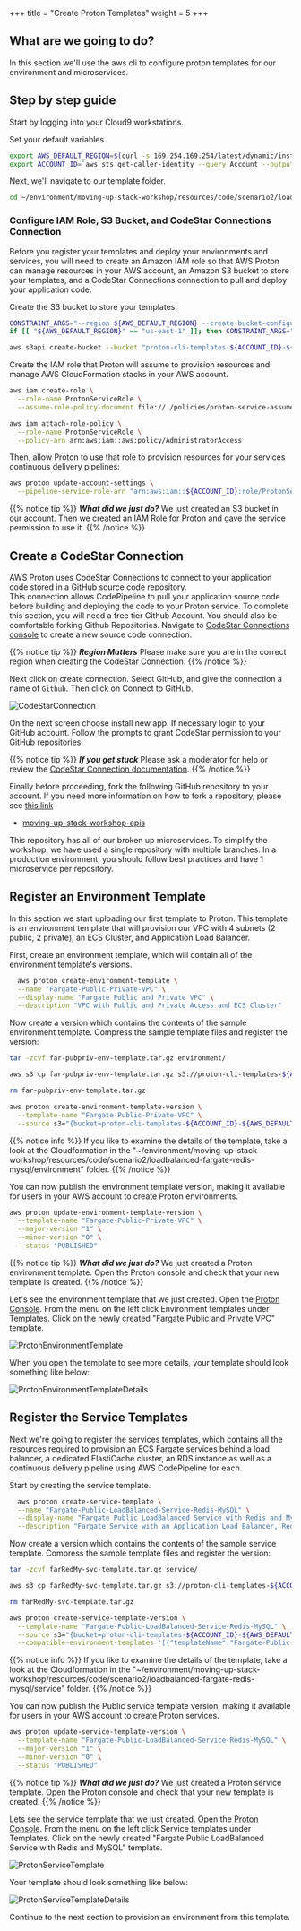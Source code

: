 +++
title = "Create Proton Templates"
weight = 5
+++

## What are we going to do?
In this section we'll use the aws cli to configure proton templates for our environment and microservices.

## Step by step guide

Start by logging into your Cloud9 workstations.

<!--
Clone the repository and open the folder.

```
cd ~/environment
git clone git@ssh.gitlab.aws.dev:diegodal/workshop-movingupstack.git
cd moving-up-stack-workshop/resources/code/scenario2/loadbalanced-fargate-redis-mysql/
```
-->

Set your default variables

```bash
export AWS_DEFAULT_REGION=$(curl -s 169.254.169.254/latest/dynamic/instance-identity/document | jq -r '.region')
export ACCOUNT_ID=`aws sts get-caller-identity --query Account --output text`

```

Next, we'll navigate to our template folder.

```bash
cd ~/environment/moving-up-stack-workshop/resources/code/scenario2/loadbalanced-fargate-redis-mysql/
```


### Configure IAM Role, S3 Bucket, and CodeStar Connections Connection

Before you register your templates and deploy your environments and services, you will need to create an Amazon IAM role so that AWS Proton can manage resources in your AWS account, an Amazon S3 bucket to store your templates, and a CodeStar Connections connection to pull and deploy your application code.

Create the S3 bucket to store your templates:

```bash
CONSTRAINT_ARGS="--region ${AWS_DEFAULT_REGION} --create-bucket-configuration LocationConstraint=${AWS_DEFAULT_REGION}"
if [[ "${AWS_DEFAULT_REGION}" == "us-east-1" ]]; then CONSTRAINT_ARGS="" ; fi

aws s3api create-bucket --bucket "proton-cli-templates-${ACCOUNT_ID}-${AWS_DEFAULT_REGION}" ${CONSTRAINT_ARGS}
```

Create the IAM role that Proton will assume to provision resources and manage AWS CloudFormation stacks in your AWS account.

```bash
aws iam create-role \
  --role-name ProtonServiceRole \
  --assume-role-policy-document file://./policies/proton-service-assume-policy.json

aws iam attach-role-policy \
  --role-name ProtonServiceRole \
  --policy-arn arn:aws:iam::aws:policy/AdministratorAccess
```

Then, allow Proton to use that role to provision resources for your services continuous delivery pipelines:

```bash
aws proton update-account-settings \
  --pipeline-service-role-arn "arn:aws:iam::${ACCOUNT_ID}:role/ProtonServiceRole"
```

{{% notice tip %}}
***What did we just do?***
We just created an S3 bucket in our account.
Then we created an IAM Role for Proton and gave the service permission to use it.
{{% /notice %}}

## Create a CodeStar Connection

AWS Proton uses CodeStar Connections to connect to  your application code stored in a GitHub source code repository.  
This connection allows CodePipeline to pull your application source code before building and deploying the code to your Proton service.
To complete this section, you will need a free tier Github Account.
You should also be comfortable forking Github Repositories. 
Navigate to [CodeStar Connections console](https://console.aws.amazon.com/codesuite/settings/connections?home?#Home)
to create a new source code connection.

{{% notice tip %}}
***Region Matters***
Please make sure you are in the correct region when creating the CodeStar Connection. 
{{% /notice %}}

Next click on create connection. 
Select GitHub, and give the connection a name of `Github`. 
Then click on Connect to GitHub.

![CodeStarConnection](images/05_codestar1.png)

On the next screen choose install new app.
If necessary login to your GitHub account. 
Follow the prompts to grant CodeStar permission to your GitHub repositories.

{{% notice tip %}}
***If you get stuck***
Please ask a moderator for help or review the [CodeStar Connection documentation](https://docs.aws.amazon.com/dtconsole/latest/userguide/connections-create-github.html#connections-create-github-cli). 
{{% /notice %}}


Finally before proceeding, fork the following GitHub repository to your account.
If you need more information on how to fork a repository, please see [this link](https://docs.github.com/en/get-started/quickstart/fork-a-repo)

- [moving-up-stack-workshop-apis](https://github.com/aws-samples/moving-up-stack-workshop-apis)

This repository has all of our broken up microservices. 
To simplify the workshop, we have used a single repository with multiple branches.
In a production environment, you should follow best practices and have 1 microservice per repository.

## Register an Environment Template

In this section we start uploading our first template to Proton.
This template is an environment template that will provision our VPC with 4 subnets (2 public, 2 private), an ECS Cluster, and Application Load Balancer.

First, create an environment template, which will contain all of the environment template's versions.

```bash
  aws proton create-environment-template \
  --name "Fargate-Public-Private-VPC" \
  --display-name "Fargate Public and Private VPC" \
  --description "VPC with Public and Private Access and ECS Cluster"
```

Now create a version which contains the contents of the sample environment template. Compress the sample template files and register the version:

```bash
tar -zcvf far-pubpriv-env-template.tar.gz environment/

aws s3 cp far-pubpriv-env-template.tar.gz s3://proton-cli-templates-${ACCOUNT_ID}-${AWS_DEFAULT_REGION}/far-pubpriv-env-template.tar.gz

rm far-pubpriv-env-template.tar.gz

aws proton create-environment-template-version \
  --template-name "Fargate-Public-Private-VPC" \
  --source s3="{bucket=proton-cli-templates-${ACCOUNT_ID}-${AWS_DEFAULT_REGION},key=far-pubpriv-env-template.tar.gz}"
```

{{% notice info %}}
If you like to examine the details of the template, take a look at the Cloudformation in the "~/environment/moving-up-stack-workshop/resources/code/scenario2/loadbalanced-fargate-redis-mysql/environment" folder.
{{% /notice %}}

You can now publish the environment template version, making it available for users in your AWS account to create Proton environments.

```bash
aws proton update-environment-template-version \
  --template-name "Fargate-Public-Private-VPC" \
  --major-version "1" \
  --minor-version "0" \
  --status "PUBLISHED"
```

{{% notice tip %}}
***What did we just do?***
We just created a Proton environment template.
Open the Proton console and check that your new template is created. 
{{% /notice %}}

Let's see the environment template that we just created.
Open the [Proton Console](https://console.aws.amazon.com/proton/home?).
From the menu on the left click Environment templates under Templates.
Click on the newly created "Fargate Public and Private VPC" template.

![ProtonEnvironmentTemplate](images/05_environment-template.png)

When you open the template to see more details, your template should look something like below:

![ProtonEnvironmentTemplateDetails](images/05_environment-template-details.png)

## Register the Service Templates

Next we're going to register the services templates, which contains all the resources required to provision an ECS Fargate services behind a load balancer, a dedicated ElastiCache cluster, an RDS instance as well as a continuous delivery pipeline using AWS CodePipeline for each.

Start by creating the service template.

```bash
  aws proton create-service-template \
  --name "Fargate-Public-LoadBalanced-Service-Redis-MySQL" \
  --display-name "Fargate Public LoadBalanced Service with Redis and MySQL" \
  --description "Fargate Service with an Application Load Balancer, Redis and MySQL"
```

Now create a version which contains the contents of the sample service template. Compress the sample template files and register the version:

```bash
tar -zcvf farRedMy-svc-template.tar.gz service/

aws s3 cp farRedMy-svc-template.tar.gz s3://proton-cli-templates-${ACCOUNT_ID}-${AWS_DEFAULT_REGION}/farRedMy-svc-template.tar.gz

rm farRedMy-svc-template.tar.gz

aws proton create-service-template-version \
  --template-name "Fargate-Public-LoadBalanced-Service-Redis-MySQL" \
  --source s3="{bucket=proton-cli-templates-${ACCOUNT_ID}-${AWS_DEFAULT_REGION},key=farRedMy-svc-template.tar.gz}" \
  --compatible-environment-templates '[{"templateName":"Fargate-Public-Private-VPC","majorVersion":"1"}]'
```

{{% notice info %}}
If you like to examine the details of the template, take a look at the Cloudformation in the "~/environment/moving-up-stack-workshop/resources/code/scenario2/loadbalanced-fargate-redis-mysql/service" folder.
{{% /notice %}}

You can now publish the Public service template version, making it available for users in your AWS account to create Proton services.

```bash
aws proton update-service-template-version \
  --template-name "Fargate-Public-LoadBalanced-Service-Redis-MySQL" \
  --major-version "1" \
  --minor-version "0" \
  --status "PUBLISHED"
```

{{% notice tip %}}
***What did we just do?***
We just created a Proton service template.
Open the Proton console and check that your new template is created. 
{{% /notice %}}

Lets see the service template that we just created.
Open the [Proton Console](https://console.aws.amazon.com/proton/home?).
From the menu on the left click Service templates under Templates.
Click on the newly created "Fargate Public LoadBalanced Service with Redis and MySQL" template.

![ProtonServiceTemplate](images/05_service-template.png)

Your template should look something like below:

![ProtonServiceTemplateDetails](images/05_service-template-details.png)

Continue to the next section to provision an environment from this template.